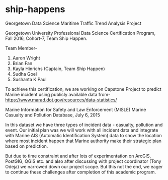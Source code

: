 # ship-happens
Georgetown Data Science Maritime Traffic Trend Analysis Project

Georgetown University Professional Data Science Certification Program, Fall 2016, Cohort-7, Team Ship Happen.

Team Member-

1. Aaron Wright
2. Brian Fan
3. Kayla Hinrichs (Captain, Team Ship Happen)
4. Sudha Goel
5. Sushanta K Paul

To achieve this certification, we are working on Capstone Project to predict Marine incident using publicly available data from-
https://www.marad.dot.gov/resources/data-statistics/
 
Marine Information for Safety and Law Enforcement (MISLE)
Marine Casualty and Pollution Database, July 6, 2015

In this dataset we have three types of incident data - casualty, pollution and event. Our initial plan was we will work with all incident data and integrate with Marine AIS (Automatic Identification System) data
to show the location where most incident happen that Marine authority make their strategic plan based on prediction.

But due to time constraint and after lots of experimentation on ArcGIS, PostGIG, QGIS etc. and also after discussing with project coordinator (Tony Odeja) we narrowed down our project scope. 
But this not the end, we eager to continue these challenges after completion of this academic program. 
